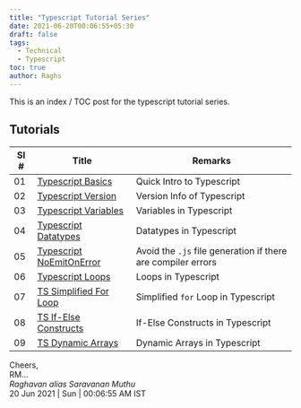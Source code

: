 ```yaml
---
title: "Typescript Tutorial Series"
date: 2021-06-20T00:06:55+05:30
draft: false
tags:
  - Technical
  - Typescript
toc: true
author: Raghs
---
```


This is an index / TOC post for the typescript tutorial series. 

<!--more-->

## Tutorials 

| Sl # | Title | Remarks |
| ---- | ----- | ------- |
| 01 | [Typescript Basics](../typescript-basics/) | Quick Intro to Typescript  |
| 02 | [Typescript Version](../typescript-version/) | Version Info of Typescript |
| 03 | [Typescript Variables](../typescript-variables/) | Variables in Typescript | 
| 04 | [Typescript Datatypes](../typescript-datatypes/) | Datatypes in Typescript |
| 05 | [Typescript NoEmitOnError](../typescript-noemitonerror/) | Avoid the `.js` file generation if there are compiler errors | 
| 06 | [Typescript Loops](../typescript-loops/) | Loops in Typescript |
| 07 | [TS Simplified For Loop](../typescript-simplified-for-loop/) | Simplified `for` Loop in Typescript |
| 08 | [TS If-Else Constructs](../typescript-if-else-constructs/) | If-Else Constructs in Typescript |
| 09 | [TS Dynamic Arrays](../typescript-dynamic-arrays/) | Dynamic Arrays in Typescript |

Cheers,\
RM...\
_Raghavan alias Saravanan Muthu_\
20 Jun 2021 | Sun | 00:06:55 AM IST
